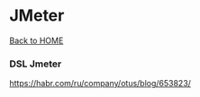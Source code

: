 # JMeter

[Back to HOME](https://prone19.github.io/)


### DSL Jmeter
https://habr.com/ru/company/otus/blog/653823/